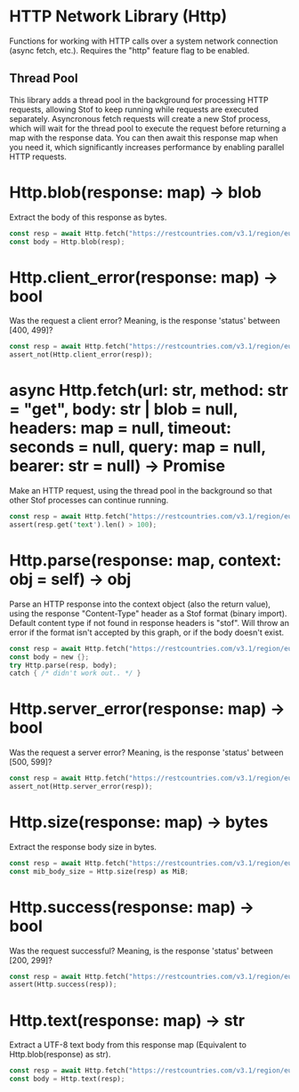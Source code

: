 # HTTP Network Library (Http)
Functions for working with HTTP calls over a system network connection (async fetch, etc.). Requires the "http" feature flag to be enabled.

## Thread Pool
This library adds a thread pool in the background for processing HTTP requests, allowing Stof to keep running while requests are executed separately. Asyncronous fetch requests will create a new Stof process, which will wait for the thread pool to execute the request before returning a map with the response data. You can then await this response map when you need it, which significantly increases performance by enabling parallel HTTP requests.

# Http.blob(response: map) -> blob
Extract the body of this response as bytes.
```rust
const resp = await Http.fetch("https://restcountries.com/v3.1/region/europe");
const body = Http.blob(resp);
```

# Http.client_error(response: map) -> bool
Was the request a client error? Meaning, is the response 'status' between [400, 499]?
```rust
const resp = await Http.fetch("https://restcountries.com/v3.1/region/europe");
assert_not(Http.client_error(resp));
```

# async Http.fetch(url: str, method: str = "get", body: str | blob = null, headers: map = null, timeout: seconds = null, query: map = null, bearer: str = null) -> Promise<map>
Make an HTTP request, using the thread pool in the background so that other Stof processes can continue running.
```rust
const resp = await Http.fetch("https://restcountries.com/v3.1/region/europe");
assert(resp.get('text').len() > 100);
```

# Http.parse(response: map, context: obj = self) -> obj
Parse an HTTP response into the context object (also the return value), using the response "Content-Type" header as a Stof format (binary import). Default content type if not found in response headers is "stof". Will throw an error if the format isn't accepted by this graph, or if the body doesn't exist.
```rust
const resp = await Http.fetch("https://restcountries.com/v3.1/region/europe");
const body = new {};
try Http.parse(resp, body);
catch { /* didn't work out.. */ }
```

# Http.server_error(response: map) -> bool
Was the request a server error? Meaning, is the response 'status' between [500, 599]?
```rust
const resp = await Http.fetch("https://restcountries.com/v3.1/region/europe");
assert_not(Http.server_error(resp));
```

# Http.size(response: map) -> bytes
Extract the response body size in bytes.
```rust
const resp = await Http.fetch("https://restcountries.com/v3.1/region/europe");
const mib_body_size = Http.size(resp) as MiB;
```

# Http.success(response: map) -> bool
Was the request successful? Meaning, is the response 'status' between [200, 299]?
```rust
const resp = await Http.fetch("https://restcountries.com/v3.1/region/europe");
assert(Http.success(resp));
```

# Http.text(response: map) -> str
Extract a UTF-8 text body from this response map (Equivalent to Http.blob(response) as str).
```rust
const resp = await Http.fetch("https://restcountries.com/v3.1/region/europe");
const body = Http.text(resp);
```

